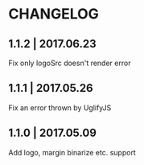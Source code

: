 # CHANGELOG
## 1.1.2 | 2017.06.23
Fix only logoSrc doesn't render error

## 1.1.1 | 2017.05.26
Fix an error thrown by UglifyJS

## 1.1.0 | 2017.05.09
Add logo, margin binarize etc. support